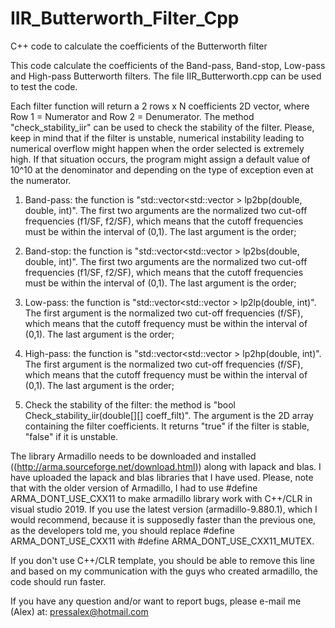 # IIR_Butterworth_Filter_Cpp
C++ code to calculate the coefficients of the Butterworth filter


This code calculate the coefficients of the Band-pass, Band-stop, Low-pass and High-pass Butterworth filters. The file IIR_Butterworth.cpp can be used to test the code. 

Each filter function will return a 2 rows x N coefficients 2D vector, where Row 1 = Numerator and Row 2 = Denumerator. The method "check_stability_iir" can be used to check the stability of the filter. Please, keep in mind that if the filter is unstable, numerical instability leading to numerical overflow might happen when the order selected is extremely high. If that situation occurs, the program might assign a default value of 10^10 at the denominator and depending on the type of exception even at the numerator.

1) Band-pass: the function is "std::vector<std::vector<double> > lp2bp(double, double, int)". The first two arguments are the normalized two cut-off frequencies (f1/SF, f2/SF), which means that the cutoff frequencies must be within the interval of (0,1). The last argument is the order;

2) Band-stop: the function is "std::vector<std::vector<double> > lp2bs(double, double, int)". The first two arguments are the normalized two cut-off frequencies (f1/SF, f2/SF), which means that the cutoff frequencies must be within the interval of (0,1). The last argument is the order;

3) Low-pass: the function is "std::vector<std::vector<double> > lp2lp(double, int)". The first argument is the normalized two cut-off frequencies (f/SF), which means that the cutoff frequency must be within the interval of (0,1). The last argument is the order;

4) High-pass: the function is "std::vector<std::vector<double> > lp2hp(double, int)". The first argument is the normalized two cut-off frequencies (f/SF), which means that the cutoff frequency must be within the interval of (0,1). The last argument is the order;

5) Check the stability of the filter: the method is "bool Check_stability_iir(double[][] coeff_filt)". The argument is the 2D array containing the filter coefficients. It returns "true" if the filter is stable, "false" if it is unstable. 

The library Armadillo needs to be downloaded and installed ((http://arma.sourceforge.net/download.html)) along with lapack and blas. I have uploaded the lapack and blas libraries that I have used. Please, note that with the older version of Armadillo, I had to use #define ARMA_DONT_USE_CXX11 to make armadillo library work with C++/CLR in visual studio 2019. If you use the latest version (armadillo-9.880.1), which I would recommend, because it is supposedly faster than the previous one, as the developers told me, you should replace #define ARMA_DONT_USE_CXX11 with #define ARMA_DONT_USE_CXX11_MUTEX. 

If you don't use C++/CLR template, you should be able to remove this line and based on my communication with the guys who created armadillo, the code should run faster. 

If you have any question and/or want to report bugs, please e-mail me (Alex) at: pressalex@hotmail.com
